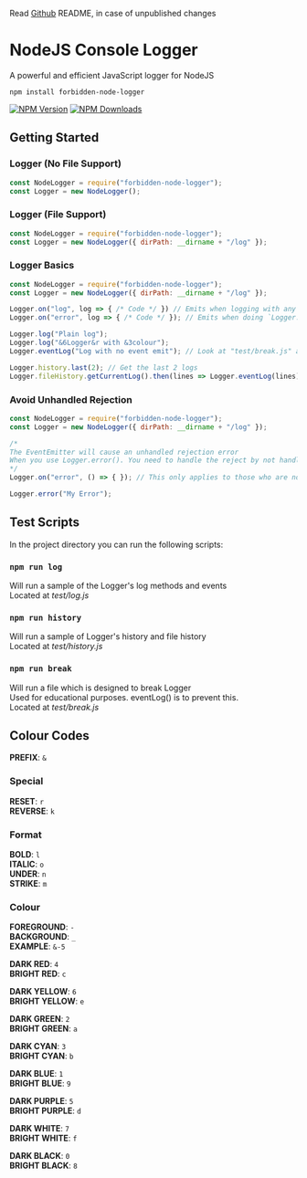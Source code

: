 Read [Github](https://github.com/Forbidden-Duck/forbidden-node-logger) README, in case of unpublished changes
# NodeJS Console Logger
A powerful and efficient JavaScript logger for NodeJS

```
npm install forbidden-node-logger
```
[![NPM Version](https://badgen.net/npm/v/forbidden-node-logger)](https://www.npmjs.com/package/forbidden-node-logger)
[![NPM Downloads](https://badgen.net/npm/dm/forbidden-node-logger)](https://www.npmjs.com/package/forbidden-node-logger)

## Getting Started

### Logger (No File Support)
```js
const NodeLogger = require("forbidden-node-logger");
const Logger = new NodeLogger();
```

### Logger (File Support)
```js
const NodeLogger = require("forbidden-node-logger");
const Logger = new NodeLogger({ dirPath: __dirname + "/log" });
```

### Logger Basics
```js
const NodeLogger = require("forbidden-node-logger");
const Logger = new NodeLogger({ dirPath: __dirname + "/log" });

Logger.on("log", log => { /* Code */ }) // Emits when logging with any method
Logger.on("error", log => { /* Code */ }); // Emits when doing `Logger.error();`

Logger.log("Plain log");
Logger.log("&6Logger&r with &3colour");
Logger.eventLog("Log with no event emit"); // Look at "test/break.js" as why this exists

Logger.history.last(2); // Get the last 2 logs
Logger.fileHistory.getCurrentLog().then(lines => Logger.eventLog(lines)); // Log an array of lines from the latest log file
```

### Avoid Unhandled Rejection
```js
const NodeLogger = require("forbidden-node-logger");
const Logger = new NodeLogger({ dirPath: __dirname + "/log" });

/*
The EventEmitter will cause an unhandled rejection error
When you use Logger.error(). You need to handle the reject by not handling it
*/
Logger.on("error", () => { }); // This only applies to those who are not in need of the "error" emit

Logger.error("My Error");
```

## Test Scripts
In the project directory you can run the following scripts:

### `npm run log`
Will run a sample of the Logger's log methods and events\
Located at *test/log.js*

### `npm run history`
Will run a sample of Logger's history and file history\
Located at *test/history.js*

### `npm run break`
Will run a file which is designed to break Logger\
Used for educational purposes. eventLog() is to prevent this.\
Located at *test/break.js*

## Colour Codes
**PREFIX**: `&`

### Special
**RESET**: `r`\
**REVERSE**: `k`

### Format
**BOLD**: `l`\
**ITALIC**: `o`\
**UNDER**: `n`\
**STRIKE**: `m`

### Colour
**FOREGROUND**: `-`\
**BACKGROUND**: `_`\
**EXAMPLE**: `&-5`

**DARK RED**: `4`\
**BRIGHT RED**: `c`

**DARK YELLOW**: `6`\
**BRIGHT YELLOW**: `e`

**DARK GREEN**: `2`\
**BRIGHT GREEN**: `a`

**DARK CYAN**: `3`\
**BRIGHT CYAN**: `b`

**DARK BLUE**: `1`\
**BRIGHT BLUE**: `9`

**DARK PURPLE**: `5`\
**BRIGHT PURPLE**: `d`

**DARK WHITE**: `7`\
**BRIGHT WHITE**: `f`

**DARK BLACK**: `0`\
**BRIGHT BLACK**: `8`